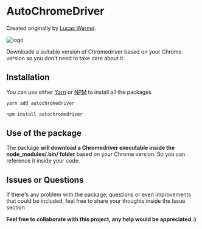 # AutoChromeDriver
Created originally by [Lucas Werner](https://www.linkedin.com/in/lucas-werner/).

![logo](https://www.dailydot.com/wp-content/uploads/113/36/94625440202b7b97678bf0c6f7d7bdb4.jpg "Lucas Werner AutoChromeDriver package")

Downloads a suitable version of Chromedriver based on your Chrome version so you don't need to take care about it.


## Installation
You can use either [Yarn](https://yarnpkg.com/) or [NPM](https://www.npmjs.com/) to install all the packages
```javascript
yarn add autochromedriver
```
```javascript
npm install autochromedriver
```

## Use of the package
The package **will download a Chromedriver executable inside the node_modules/.bin/ folder** based on your Chrome version. So you can reference it inside your code.

## Issues or Questions
If there's any problem with the package, questions or even improvements that could be included, feel free to share your thoughts inside the Issue section

**Feel free to collaborate with this project, any help would be appreciated :)**
